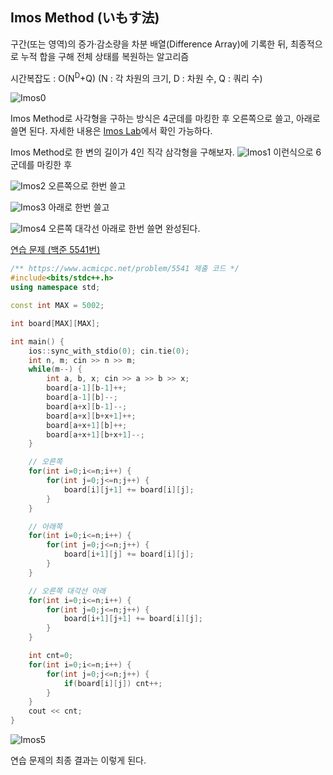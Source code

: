 ## Imos Method (いもす法)
구간(또는 영역)의 증가·감소량을 차분 배열(Difference Array)에 기록한 뒤, 최종적으로 누적 합을 구해 전체 상태를 복원하는 알고리즘

시간복잡도 : O(N<sup>D</sup>+Q) (N : 각 차원의 크기, D : 차원 수, Q : 쿼리 수)

![Imos0](https://github.com/user-attachments/assets/b583f51a-1765-44a7-a79d-c0adca081ecb)

Imos Method로 사각형을 구하는 방식은 4군데를 마킹한 후 오른쪽으로 쓸고, 아래로 쓸면 된다. 자세한 내용은 [Imos Lab](https://imoz.jp/algorithms/imos_method.html)에서 확인 가능하다.

Imos Method로 한 변의 길이가 4인 직각 삼각형을 구해보자.
![Imos1](https://github.com/user-attachments/assets/e762e773-db7f-46dc-a46f-882043ea6719)
이런식으로 6군데를 마킹한 후

![Imos2](https://github.com/user-attachments/assets/fff6e586-3c50-4927-b5d3-fb8eb8f48157)
오른쪽으로 한번 쓸고

![Imos3](https://github.com/user-attachments/assets/43ba44cc-43ff-4537-9da3-6fe793d7c550)
아래로 한번 쓸고

![Imos4](https://github.com/user-attachments/assets/ff209032-0311-49cb-9276-1474b6133e71)
오른쪽 대각선 아래로 한번 쓸면 완성된다.

[연습 문제 (백준 5541번)](https://www.acmicpc.net/problem/5541)

``` c++
/** https://www.acmicpc.net/problem/5541 제출 코드 */
#include<bits/stdc++.h>
using namespace std;

const int MAX = 5002;

int board[MAX][MAX];

int main() {
    ios::sync_with_stdio(0); cin.tie(0);
    int n, m; cin >> n >> m;
    while(m--) {
        int a, b, x; cin >> a >> b >> x;
        board[a-1][b-1]++;
        board[a-1][b]--;
        board[a+x][b-1]--;
        board[a+x][b+x+1]++;
        board[a+x+1][b]++;
        board[a+x+1][b+x+1]--;
    }

    // 오른쪽
    for(int i=0;i<=n;i++) {
        for(int j=0;j<=n;j++) {
            board[i][j+1] += board[i][j];
        }
    }

    // 아래쪽
    for(int i=0;i<=n;i++) {
        for(int j=0;j<=n;j++) {
            board[i+1][j] += board[i][j];
        }
    }

    // 오른쪽 대각선 아래
    for(int i=0;i<=n;i++) {
        for(int j=0;j<=n;j++) {
            board[i+1][j+1] += board[i][j];
        }
    }

    int cnt=0;
    for(int i=0;i<=n;i++) {
        for(int j=0;j<=n;j++) {
            if(board[i][j]) cnt++;
        }
    }
    cout << cnt;
}
```

![Imos5](https://github.com/user-attachments/assets/ffab57aa-4395-43fa-a73c-986b836cfc0d)

연습 문제의 최종 결과는 이렇게 된다.
